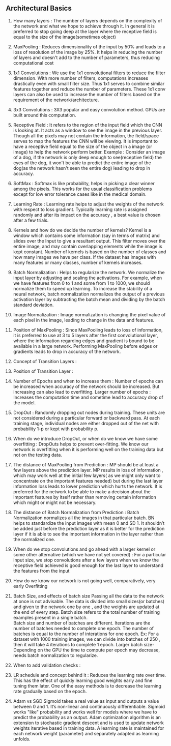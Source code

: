 ## Architectural Basics

1. How many layers :
The number of layers depends on the complexity of the network  and what we hope to achieve through it. 
In general it is preferred to stop going deep at the layer where the receptive field is equal to the size of the image(sometimes object) 

2. MaxPooling :
Reduces dimensionality of the input by 50% and leads to a loss of resolution of the image by 25%. It helps in reducing the number of layers and doesn't add to the number of parameters, thus reducing computational cost 

3. 1x1 Convolutions :
We use the 1x1 convolutional filters to reduce the filter dimension. With more number of filters, computations increases drastically even with small filter size. Thus 1x1 serves to combine similar features together and reduce the number of parameters. These 1x1 conv layers can also be used to increase the number of filters based on the requirement of the network/architecture.  

4. 3x3 Convolutions :
3X3 popular and easy convolution method. GPUs are built around this computation.

5. Receptive Field :
It refers to the region of the input field which the CNN is looking at.  It acts as a window to see the image in the previous layer. Though all the pixels may not contain the information, the field/space serves to map the features the CNN will be viewing. It is important to have a receptive field equal to the size of the object in a image (or image) to help the network perform better. 
Example : Consider an image of a dog, if the network is only deep enough to see(receptive field) the eyes of the dog, it won't be able to predict the entire image of the dog(as the network hasn't seen the entire dog) leading to drop in accuracy. 

6. SoftMax :
Softmax is like probability, helps in picking a clear winner among the pixels. This works for the usual classification problems except for low error tolerance cases like in the medical domain.  

7. Learning Rate :
Learning rate helps to adjust the weights of the network with respect to loss gradient. Typically learning rate is assigned randomly and after its impact on the accuracy , a best value is chosen after a few trials. 

8. Kernels and how do we decide the number of kernels?
Kernel is a window which contains some information (say in terms of matrix) and slides over the Input to give a resultant output.  This filter moves over the entire image, and may contain overlapping elements while the image is kept constant. 
Number of kernels is based on the number of classes and how many images we have per class. If the dataset has images with many features or many classes, number of kernels increases. 

9. Batch Normalization :
Helps to regularize the network. We normalize the input layer by adjusting and scaling the activations. For example, when we have features from 0 to 1 and some from 1 to 1000, we should normalize them to speed up learning. To increase the stability of a neural network, batch normalization normalizes the output of a previous activation layer by subtracting the batch mean and dividing by the batch standard deviation.

10. Image Normalization :
Image normalization is changing the pixel value of each pixel in the image, leading to change in the data and features. 

11. Position of MaxPooling : 
Since MaxPooling leads to loss of information, it is preferred to use at 3 to 5 layers after the first convolutional layer, where the information regarding edges and gradient is bound to be available in a large network. Performing MaxPooling before edges or gradients leads to drop in accuracy of the network. 

12. Concept of Transition Layers :

13. Position of Transition Layer :

14. Number of Epochs and when to increase them :
Number of epochs can be increased when accuracy of the network should be increased. But increasing can also lead to overfitting. 
Larger number of epochs  : Increases the computation time and sometime lead to accuracy drop of the model.

15. DropOut :
Randomly dropping out nodes during training. These units are not considered during a particular forward or backward pass. At each training stage, individual nodes are either dropped out of the net with probability 1-p or kept with probability p. 

16. When do we introduce DropOut, or when do we know we have some overfitting :
DropOuts helps to prevent over-fitting. We know our network is overfitting when it is performing well on the training data but not on the testing data. 

17. The distance of MaxPooling from Prediction : 
MP should be at least a few layers above the prediction layer. MP results in loss of information , which may work well at the initial few layers( as we might only want to concentrate on the important features needed) but during the last layer information loss leads to lower  prediction which hurts the network. It is preferred for the network to be able to make a decision about the important features by itself rather than removing certain information which might or might not be necessary.

18. The distance of Batch Normalization from Prediction :
Batch Normalization normalizes all the images in that particular batch. BN helps to standardize the input images with mean 0 and SD 1. It shouldn’t be added just before the prediction layer as it is better for the prediction layer if it is able to see the important information in the layer rather than the normalized one. 

19. When do we stop convolutions and go ahead with a larger kernel or some other alternative (which we have not yet covered) : 
For a particular input size, we  stop convolutions after a few layers when we know the receptive field achieved is good enough for the last layer to understand the features from the input 

20. How do we know our network is not going well, comparatively, very early
Overfitting

21. Batch Size, and effects of batch size
Passing all the data to the network at once is not advisable. The data is divided into small sizes(or batches) and given to the network one by one , and the weights are updated at the end of every step. Batch size refers to the total number of training examples present in a single batch.  
Batch size and number of batches are different. Iterations are the number of batches needed to complete one epoch. The number of batches is equal to the number of interations for one epoch. 
Ex: For a dataset with 1000 training images, we can divide into batches of 250 , then it will take 4 iterations to complete 1 epoch.
Larger batch size- Depending on the GPU the time to compute per epoch may decrease, needs batch normalization to regularize.

22. When to add validation checks : 

23. LR schedule and concept behind it :
Reduces the learning rate over time. This has the effect of quickly learning good weights early and fine tuning them later. One of the easy methods is to decrease the learning rate gradually based on the epoch. 

24. Adam vs SGD
Sigmoid takes a real value as input and outputs a value between 0 and 1. It’s non-linear and continuously differentiable. Sigmoid works "like" probability and works well for models where we have to predict the probability as an output.
Adam optimization algorithm is an extension to stochastic gradient descent and is used to update network weights iterative based in training data. A learning rate is maintained for each network weight (parameter) and separately adapted as learning unfolds.
